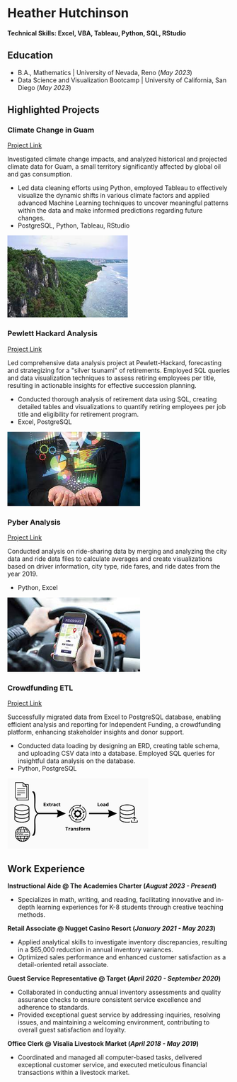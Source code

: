 # Heather Hutchinson

#### Technical Skills: Excel, VBA, Tableau, Python, SQL, RStudio

## Education
- B.A., Mathematics | University of Nevada, Reno (_May 2023_)								       		
- Data Science and Visualization Bootcamp	| University of California, San Diego (_May 2023_)	 			        		


## Highlighted Projects
### Climate Change in Guam
[Project Link](https://github.com/LLudivina/project-one)

Investigated climate change impacts, and analyzed historical and projected climate data for Guam, a small territory significantly affected by global oil and gas consumption. 
- Led data cleaning efforts using Python, employed Tableau to effectively visualize the dynamic shifts in various climate factors and applied advanced Machine Learning techniques to uncover meaningful patterns within the data and make informed predictions regarding future changes.
- PostgreSQL, Python, Tableau, RStudio


![Climate](/Images/Climate_CHange_Guam.jpeg)

### Pewlett Hackard Analysis
[Project Link](https://github.com/heatherhutchinson211/Pewlett-Hackard-Analysis)

Led comprehensive data analysis project at Pewlett-Hackard, forecasting and strategizing for a "silver tsunami" of retirements. Employed SQL queries and data visualization techniques to assess retiring employees per title, resulting in actionable insights for effective succession planning.
- Conducted thorough analysis of retirement data using SQL, creating detailed tables and visualizations to quantify retiring employees per job title and eligibility for retirement program.
- Excel, PostgreSQL


![Pewlett](/Images/Pewlett.jpeg)


### Pyber Analysis
[Project Link](https://github.com/heatherhutchinson211/PyBer_Analysis)

Conducted analysis on ride-sharing data by merging and analyzing the city data and ride data files to calculate averages and create visualizations based on driver information, city type, ride fares, and ride dates from the year 2019. 
- Python, Excel



![Pyber](/Images/Pyber.jpeg)


### Crowdfunding ETL
[Project Link](https://github.com/heatherhutchinson211/Crowdfunding-ETL)

Successfully migrated data from Excel to PostgreSQL database, enabling efficient analysis and reporting for Independent Funding, a crowdfunding platform, enhancing stakeholder insights and donor support.
- Conducted data loading by designing an ERD, creating table schema, and uploading CSV data into a database. Employed SQL queries for insightful data analysis on the database.
- Python, PostgreSQL



![ETL](/Images/Crowdfunding.png)



## Work Experience
**Instructional Aide @ The Academies Charter (_August 2023 - Present_)**
- Specializes in math, writing, and reading, facilitating innovative and in-depth learning experiences for K-8 students through creative teaching methods.

**Retail Associate @ Nugget Casino Resort (_January 2021 - May 2023_)**
- Applied analytical skills to investigate inventory discrepancies, resulting in a $65,000 reduction in annual inventory variances.
- Optimized sales performance and enhanced customer satisfaction as a detail-oriented retail associate.

**Guest Service Representative @ Target (_April 2020 - September 2020_)**
- Collaborated in conducting annual inventory assessments and quality assurance checks to ensure consistent service excellence and adherence to standards.
- Provided exceptional guest service by addressing inquiries, resolving issues, and maintaining a welcoming environment, contributing to overall guest satisfaction and loyalty.

**Office Clerk @ Visalia Livestock Market (_April 2018 - May 2019_)**
- Coordinated and managed all computer-based tasks, delivered exceptional customer service, and executed meticulous financial transactions within a livestock market.



